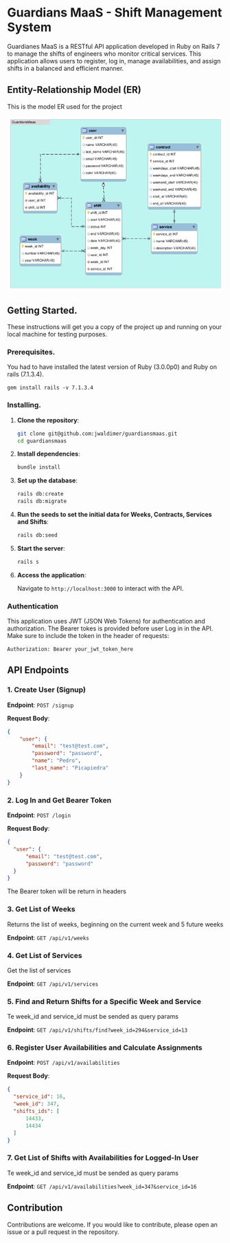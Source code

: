 # Guardians MaaS - Shift Management System

Guardianes MaaS is a RESTful API application developed in Ruby on Rails 7 to manage the shifts of engineers who monitor critical services. This application allows users to register, log in, manage availabilities, and assign shifts in a balanced and efficient manner.
## Entity-Relationship Model (ER)
This is the model ER used for the project

![ER Model](image.png)

## Getting Started.
These instructions will get you a copy of the project up and running on your local machine for testing purposes.

### Prerequisites.
You had to have installed the latest version of Ruby (3.0.0p0) and Ruby on rails (7.1.3.4).

```
gem install rails -v 7.1.3.4
```
### Installing.

1. **Clone the repository**:
    ```bash
    git clone git@github.com:jwaldimer/guardiansmaas.git
    cd guardiansmaas
    ```

2. **Install dependencies**:
    ```bash
    bundle install
    ```

3. **Set up the database**:
    ```bash
    rails db:create
    rails db:migrate
    ```
4. **Run the seeds to set the initial data for Weeks, Contracts, Services and Shifts**:
    ```bash
    rails db:seed
    ```
5. **Start the server**:
    ```bash
    rails s
    ```
6. **Access the application**:

    Navigate to `http://localhost:3000` to interact with the API.

### Authentication

This application uses JWT (JSON Web Tokens) for authentication and authorization. The Bearer tokes is provided before user Log in in the API. Make sure to include the token in the header of requests:

```http
Authorization: Bearer your_jwt_token_here
```
## API Endpoints

### 1. Create User (Signup)

**Endpoint**: `POST /signup`

**Request Body**:
```json
{
    "user": {
        "email": "test@test.com",
        "password": "password",
        "name": "Pedro",
        "last_name": "Picapiedra"
    }
}
```
### 2. Log In and Get Bearer Token

**Endpoint**: `POST /login`

**Request Body**:
```json
{
  "user": {
      "email": "test@test.com",
      "password": "password"
  }
}
```
The Bearer token will be return in headers

### 3. Get List of Weeks
Returns the list of weeks, beginning on the current week and 5 future weeks

**Endpoint**: `GET /api/v1/weeks`

### 4. Get List of Services
Get the list of services

**Endpoint**: `GET /api/v1/services`

### 5. Find and Return Shifts for a Specific Week and Service
Te week_id and service_id must be sended as query params

**Endpoint**: `GET /api/v1/shifts/find?week_id=294&service_id=13`

### 6. Register User Availabilities and Calculate Assignments

**Endpoint**: `POST /api/v1/availabilities`

**Request Body**:
```json
{
  "service_id": 16,
  "week_id": 347,
  "shifts_ids": [
      14433,
      14434
  ]
}
```

### 7. Get List of Shifts with Availabilities for Logged-In User
Te week_id and service_id must be sended as query params

**Endpoint**: `GET /api/v1/availabilities?week_id=347&service_id=16`

## Contribution
Contributions are welcome. If you would like to contribute, please open an issue or a pull request in the repository.
